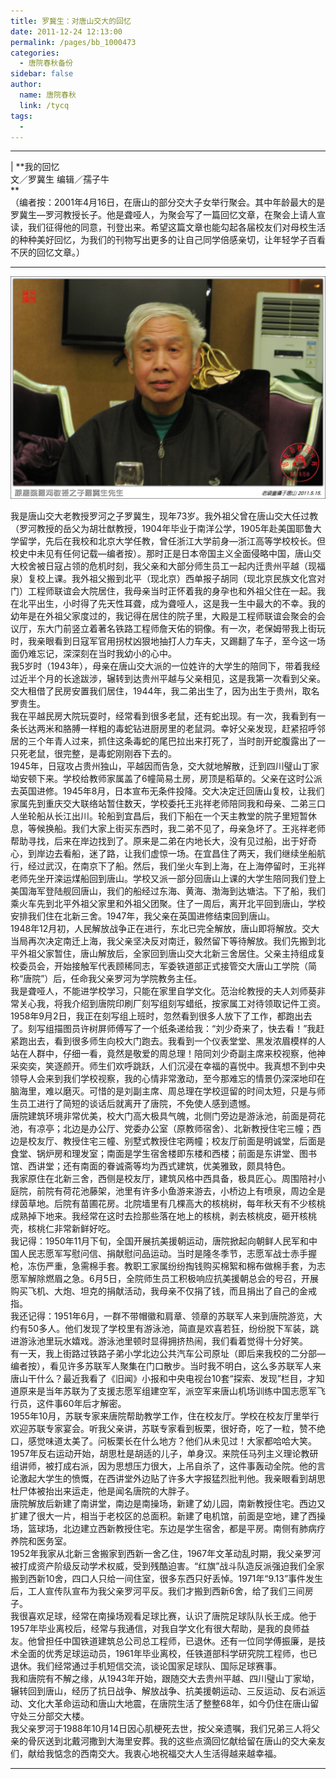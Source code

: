 ```yaml
---
title: 罗冀生：对唐山交大的回忆
date: 2011-12-24 12:13:00
permalink: /pages/bb_1000473
categories: 
  - 唐院春秋备份
sidebar: false
author: 
  name: 唐院春秋
  link: /tycq
tags: 
  - 
---
```


* * *

  
|  **我的回忆  
文／罗冀生 编辑／孺子牛  
**  
（编者按：2001年4月16日，在唐山的部分交大子女举行聚会。其中年龄最大的是罗冀生—罗河教授长子。他是聋哑人，为聚会写了一篇回忆文章，在聚会上请人宣读，我们征得他的同意，刊登出来。希望这篇文章也能勾起各届校友们对母校生活的种种美好回忆，为我们的刊物写出更多的让自己同学倍感亲切，让年轻学子百看不厌的回忆文章。）

* * *

  
![](/pic/img762.ph.126.net_NErBSndQMNrpTA_DclE0Ow==_4884435270860284255.jpg)

我是唐山交大老教授罗河之子罗冀生，现年73岁。我外祖父曾在唐山交大任过教（罗河教授的岳父为胡壮猷教授，1904年毕业于南洋公学，1905年赴美国耶鲁大学留学，先后在我校和北京大学任教，曾任浙江大学前身—浙江高等学校校长。但校史中未见有任何记载—编者按）。那时正是日本帝国主义全面侵略中国，唐山交大校舍被日寇占领的危机时刻，我父亲和大部分师生员工一起内迁贵州平越（现福泉）复校上课。我外祖父搬到北平（现北京）西单报子胡同（现北京民族文化宫对门）工程师联谊会大院居住，我母亲当时正怀着我的身孕也和外祖父住在一起。我在北平出生，小时得了先天性耳聋，成为聋哑人，这是我一生中最大的不幸。我的幼年是在外祖父家度过的，我记得在居住的院子里，大殿是工程师联谊会聚会的会议厅，东大门前竖立着著名铁路工程师詹天佑的铜像。有一次，老保姆带我上街玩时，我亲眼看到日寇军官用拐杖凶狠地抽打人力车夫，又踢翻了车子，至今这一场面仍难忘记，深深刻在当时我幼小的心中。  
我5岁时（1943年），母亲在唐山交大派的一位姓许的大学生的陪同下，带着我经过近半个月的长途跋涉，辗转到达贵州平越与父亲相见，这是我第一次看到父亲。交大租借了民房安置我们居住，1944年，我二弟出生了，因为出生于贵州，取名罗贵生。  
我在平越民房大院玩耍时，经常看到很多老鼠，还有蛇出现。有一次，我看到有一条长达两米和胳膊一样粗的毒蛇钻进厨房里的老鼠洞。幸好父亲发现，赶紧招呼邻居的三个年青人过来，抓住这条毒蛇的尾巴拉出来打死了，当时剖开蛇腹露出了一只死老鼠，很完整，是毒蛇刚刚吞下去的。  
1945年，日寇攻占贵州独山，平越因而告急，交大就地解散，迁到四川璧山丁家坳安顿下来。学校给教师家属盖了6幢简易土房，房顶是稻草的。父亲在这时公派去英国进修。1945年8月，日本宣布无条件投降。交大决定迁回唐山复校，让我们家属先到重庆交大联络站暂住数天，学校委托王兆祥老师陪同我和母亲、二弟三口人坐轮船从长江出川。轮船到宜昌后，我们下船在一个天主教堂的院子里短暂休息，等候换船。我们大家上街买东西时，我二弟不见了，母亲急坏了。王兆祥老师帮助寻找，后来在岸边找到了。原来是二弟在内地长大，没有见过船，出于好奇心，到岸边去看船，迷了路，让我们虚惊一场。在宜昌住了两天，我们继续坐船航行，经过武汉，在南京下了船。然后，我们坐火车到上海，在上海停留时，王兆祥老师先坐开滦运煤船回到唐山。学校又派一部分回唐山上课的大学生陪同我们登上美国海军登陆舰回唐山，我们的船经过东海、黄海、渤海到达塘沽。下了船，我们乘火车先到北平外祖父家里和外祖父团聚。住了一周后，离开北平回到唐山，学校安排我们住在北新三舍。1947年，我父亲在英国进修结束回到唐山。  
1948年12月初，人民解放战争正在进行，东北已完全解放，唐山即将解放。交大当局再次决定南迁上海，我父亲坚决反对南迁，毅然留下等待解放。我们先搬到北平外祖父家暂住，唐山解放后，全家回到唐山交大北新三舍居住。父亲主持组成复校委员会，开始接触军代表顾稀同志，军委铁道部正式接管交大唐山工学院（简称“唐院”）后，任命我父亲罗河为学院教务主任。  
我是聋哑人，不能进学校学习，只能在家里自学文化。范治纶教授的夫人刘师葵非常关心我，将我介绍到唐院印刷厂刻写组刻写蜡纸，按家属工对待领取记件工资。  
1958年9月2日，我正在刻写组上班时，忽然看到很多人放下了工作，都跑出去了。刻写组描图员许树屏师傅写了一个纸条递给我：“刘少奇来了，快去看！”我赶紧跑出去，看到很多师生向校大门跑去。我看到一个仪表堂堂、黑发浓眉模样的人站在人群中，仔细一看，竟然是敬爱的周总理！陪同刘少奇副主席来校视察，他神采奕奕，笑逐颜开。师生们欢呼跳跃，人们沉浸在幸福的喜悦中。我真想不到中央领导人会来到我们学校视察，我的心情非常激动，至今那难忘的情景仍深深地印在脑海里，难以磨灭。可惜的是刘副主席、周总理在学校逗留的时间太短，只是与师生员工进行了简短的谈话后就离开了唐院，不免使人感到遗憾。  
唐院建筑环境非常优美，校大门高大极具气魄，北侧门旁边是游泳池，前面是荷花池，有凉亭；北边是办公厅、党委办公室（原教师宿舍）、北新教授住宅三幢；西边是校友厅、教授住宅三幢、别墅式教授住宅两幢；校友厅前面是明诚堂，后面是食堂、锅炉房和理发室；南面是学生宿舍楼即东楼和西楼；前面是东讲堂、图书馆、西讲堂；还有南面的眷诚斋等均为西式建筑，优美雅致，颇具特色。  
我家原住在北新三舍，西侧是校友厅，建筑风格中西具备，极具匠心。周围陪衬小庭院，前院有荷花池藤架，池里有许多小鱼游来游去，小桥边上有喷泉，周边全是绿茵草地。后院有苗圃花房。北院墙里有几棵高大的核桃树，每年秋天有不少核桃成熟掉下地来。我经常在这时去捡那些落在地上的核桃，剥去核桃皮，砸开核桃壳，核桃仁非常新鲜好吃。  
我记得：1950年11月下旬，全国开展抗美援朝运动，唐院掀起向朝鲜人民军和中国人民志愿军写慰问信、捐献慰问品运动。当时是隆冬季节，志愿军战士赤手握枪，冻伤严重，急需棉手套。教职工家属纷纷掏钱购买棉絮和棉布做棉手套，为志愿军解除燃眉之急。6月5日，全院师生员工积极响应抗美援朝总会的号召，开展购买飞机、大炮、坦克的捐献活动，我母亲不仅捐了钱，而且捐出了自己的金戒指。  
我还记得：1951年6月，一群不带帽徽和肩章、领章的苏联军人来到唐院游览，大约有50多人。他们发现了学校里有游泳池，简直是欢喜若狂，纷纷脱下军装，跳进游泳池里玩水嬉戏。游泳池里顿时显得拥挤热闹，我们看着觉得十分好笑。  
有一天，我上街路过铁路子弟小学北边公共汽车公司原址（即后来我校的二分部—编者按），看见许多苏联军人聚集在门口散步。当时我不明白，这么多苏联军人来唐山干什么？最近我看了《旧闻》小报和中央电视台10套“探索、发现”栏目，才知道原来是当年苏联为了支援志愿军组建空军，派空军来唐山机场训练中国志愿军飞行员，这件事60年后才解密。  
1955年10月，苏联专家来唐院帮助教学工作，住在校友厅。学校在校友厅里举行欢迎苏联专家宴会。听我父亲讲，苏联专家看到板栗，很好奇，吃了一粒，赞不绝口，感觉味道太美了。问板栗长在什么地方？他们从未见过！大家都哈哈大笑。  
1957年反右运动开始，胡思杜是胡适的儿子，单身汉。来院任马列主义理论教研组讲师，被打成右派，因为思想压力很大，上吊自杀了，这件事轰动全院。他的言论激起大学生的愤慨，在西讲堂外边贴了许多大字报猛烈批判他。我亲眼看到胡思杜尸体被抬出来运走，他是闻名唐院的大胖子。  
唐院解放后新建了南讲堂，南边是南操场，新建了幼儿园，南新教授住宅。西边又扩建了很大一片，相当于老校区的总面积。新建了电机馆，前面是空地，建了西操场，篮球场，北边建立西新教授住宅。东边是学生宿舍，都是平房。南侧有肺病疗养院和医务室。  
1952年我家从北新三舍搬家到西新一舍乙住，1967年文革动乱时期，我父亲罗河被打成资产阶级反动学术权威，受到残酷迫害。“红旗”战斗队造反派强迫我们全家搬到西新10舍，四口人只给一间住室，很多东西只好丢悼。1971年“9.13”事件发生后，工人宣传队宣布为我父亲罗河平反。我们才搬到西新6舍，给了我们三间房子。  
我很喜欢足球，经常在南操场观看足球比赛，认识了唐院足球队队长王成。他于1957年毕业离校后，经常与我通信，对我自学文化有很大帮助，是我的良师益友。他曾担任中国铁道建筑总公司总工程师，已退休。还有一位同学傅振廉，是技术全面的优秀足球运动员，1961年毕业离校，任铁道部科学研究院工程师，也已退休。我们经常通过手机短信交流，谈论国家足球队、国际足球赛事。  
我和唐院有不解之缘，从1943年开始，跟随交大去贵州平越、四川璧山丁家坳，辗转回到唐山，经历了抗日战争、解放战争、抗美援朝运动、三反运动、反右派运动、文化大革命运动和唐山大地震，在唐院生活了整整68年，如今仍住在唐山留守处三分部交大楼。  
我父亲罗河于1988年10月14日因心肌梗死去世，按父亲遗嘱，我们兄弟三人将父亲的骨灰送到北戴河撒到大海里安葬。我的这些点滴回忆献给留在唐山的交大亲友们，献给我惦念的西南交大。我衷心地祝福交大人生活得越来越幸福。  
  
  
---